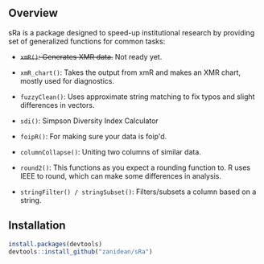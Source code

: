 Overview
---------

sRa is a package designed to speed-up institutional research by providing set of generalized functions for common tasks:


- ~~`xmR()`: Generates XMR data.~~ Not ready yet.

- `xmR_chart()`: Takes the output from xmR and makes an XMR chart, mostly used for diagnostics.

- `fuzzyClean()`: Uses approximate string matching to fix typos and slight differences in vectors.

- `sdi()`: Simpson Diversity Index Calculator

- `foipR()`: For making sure your data is foip'd.

- `columnCollapse()`: Uniting two columns of similar data.

- `round2()`: This functions as you expect a rounding function to. R uses IEEE to round, which can make some differences in analysis.

- `stringFilter() / stringSubset()`: Filters/subsets a column based on a string.


Installation
------------
``` R
install.packages(devtools)
devtools::install_github("zanidean/sRa")
```
